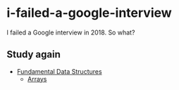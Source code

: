 # i-failed-a-google-interview
I failed a Google interview in 2018. So what?

## Study again

- [Fundamental Data Structures](fundamental-data-structures)
    - [Arrays](fundamental-data-structures/array/arrays.md)

